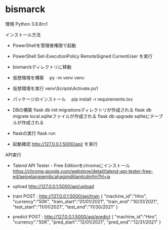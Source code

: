 # bismarck

環境
Python 3.8.8rc1

インストール方法

- PowerShellを管理者権限で起動
- PowerShell Set-ExecutionPolicy RemoteSigned CurrentUser を実行
- bismarckディレクトリに移動
- 仮想環境を構築
　py -m venv venv
- 仮想環境を実行
  venv\Scripts\Activate.ps1
- パッケージのインストール
　pip install -r requirements.txx
- DBの構築
  flask db init
  migrationsディレクトリが作成される
  flask db migrate
  local.sqliteファイルが作成される
  flask db upgrade
  sqliteにテーブルが作成される

- flaskの実行
  flask run
  
- 起動確認
  http://127.0.0.1:5000/api/ を実行

API実行
- Talend API Tester - Free Editionをchromeにインストール
　https://chrome.google.com/webstore/detail/talend-api-tester-free-ed/aejoelaoggembcahagimdiliamlcdmfm?hl=ja

- upload
  http://127.0.0.1:5000/api/upload
  
- train
POST : http://127.0.0.1:5000/api/train
{
  "machine_id":"Hiro",
  "currency":"50K", 
  "train_start":"01/01/2021", 
  "train_end":"10/31/2021",
  "test_start":"11/01/2021", 
  "test_end":"11/30/2021"
}

- predict
POST : http://127.0.0.1:5000/api/predict
{
  "machine_id":"Hiro",
  "currency":"50K", 
  "pred_start":"12/01/2021", 
  "pred_end":"12/31/2021"
}
